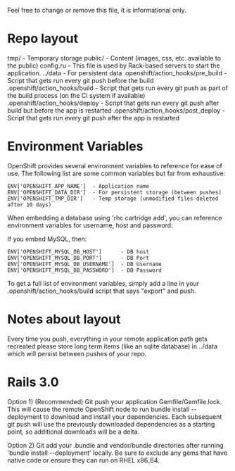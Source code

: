 Feel free to change or remove this file, it is informational only.

Repo layout
===========
tmp/ - Temporary storage
public/ - Content (images, css, etc. available to the public)
config.ru - This file is used by Rack-based servers to start the application.
../data - For persistent data
.openshift/action_hooks/pre_build - Script that gets run every git push before the build
.openshift/action_hooks/build - Script that gets run every git push as part of the build process (on the CI system if available)
.openshift/action_hooks/deploy - Script that gets run every git push after build but before the app is restarted
.openshift/action_hooks/post_deploy - Script that gets run every git push after the app is restarted


Environment Variables
=====================

OpenShift provides several environment variables to reference for ease
of use.  The following list are some common variables but far from exhaustive:

    ENV['OPENSHIFT_APP_NAME']  - Application name
    ENV['OPENSHIFT_DATA_DIR']  - For persistent storage (between pushes)
    ENV['OPENSHIFT_TMP_DIR']   - Temp storage (unmodified files deleted after 10 days)

When embedding a database using 'rhc cartridge add', you can reference environment
variables for username, host and password:

If you embed MySQL, then:

    ENV['OPENSHIFT_MYSQL_DB_HOST']      - DB host
    ENV['OPENSHIFT_MYSQL_DB_PORT']      - DB Port
    ENV['OPENSHIFT_MYSQL_DB_USERNAME']  - DB Username
    ENV['OPENSHIFT_MYSQL_DB_PASSWORD']  - DB Password

To get a full list of environment variables, simply add a line in your
.openshift/action_hooks/build script that says "export" and push.


Notes about layout
==================
Every time you push, everything in your remote application path gets recreated
please store long term items (like an sqlite database) in ../data which will
persist between pushes of your repo.


Rails 3.0
===========

Option 1) (Recommended) Git push your application Gemfile/Gemfile.lock.  This will 
cause the remote OpenShift node to run bundle install --deployment to download and 
install your dependencies.  Each subsequent git push will use the previously 
downloaded dependencies as a starting point, so additional downloads will be a delta.

Option 2) Git add your .bundle and vendor/bundle directories after running 
'bundle install --deployment' locally.  Be sure to exclude any gems that have native 
code or ensure they can run on RHEL x86_64.


